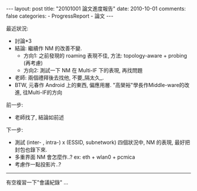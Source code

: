--- layout: post title: "20101001 論文進度報告" date: 2010-10-01 comments: false categories: - ProgressReport - 論文 --- 

最近狀況:

  * 討論*3
  * 結論: 繼續作 NM 的改善不變.
    * 方向1: 之前發現的 roaming 表現不佳, 方法: topology-aware + probing (再考慮)
    * 方向2: 測試一下 NM 在 Multi-IF 下的表現, 再找問題
  * 老師: 兩個禮拜後去找他, 不要_隔太久_.
  * BTW, 元春作 Android 上的東西, 偏應用層. "高榮裕"學長作Middle-ware的改進, 往Multi-IF的方向
  
前一步:

  * 老師找了, 結論如前述
  
下一步:

  * 測試 (inter- , intra-) x (ESSID, subnetwork) 四個狀況中, NM 的表現, 最好把封包也錄下來.
  * 多重界面 NM 會怎麼作..? ex: eth + wlan0 + pcmica
  * 考慮作一點投影片..?
  
---  
  
有空複習一下"會議紀錄" ...

